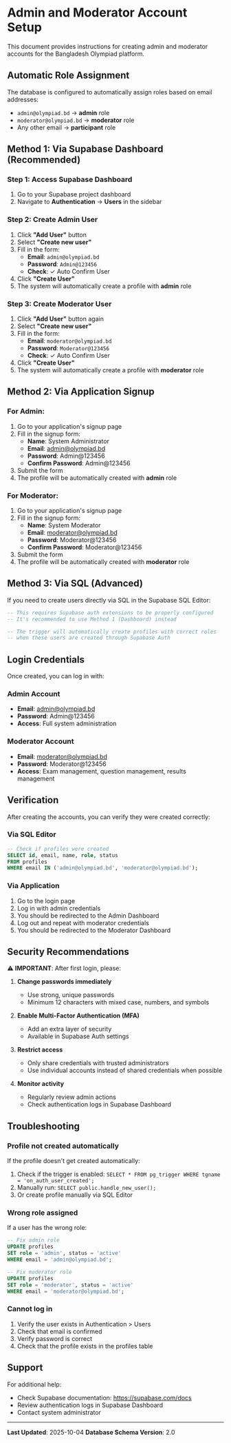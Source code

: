 # Admin and Moderator Account Setup

This document provides instructions for creating admin and moderator accounts for the Bangladesh Olympiad platform.

## Automatic Role Assignment

The database is configured to automatically assign roles based on email addresses:
- `admin@olympiad.bd` → **admin** role
- `moderator@olympiad.bd` → **moderator** role
- Any other email → **participant** role

## Method 1: Via Supabase Dashboard (Recommended)

### Step 1: Access Supabase Dashboard
1. Go to your Supabase project dashboard
2. Navigate to **Authentication** → **Users** in the sidebar

### Step 2: Create Admin User
1. Click **"Add User"** button
2. Select **"Create new user"**
3. Fill in the form:
   - **Email**: `admin@olympiad.bd`
   - **Password**: `Admin@123456`
   - **Check**: ✓ Auto Confirm User
4. Click **"Create User"**
5. The system will automatically create a profile with **admin** role

### Step 3: Create Moderator User
1. Click **"Add User"** button again
2. Select **"Create new user"**
3. Fill in the form:
   - **Email**: `moderator@olympiad.bd`
   - **Password**: `Moderator@123456`
   - **Check**: ✓ Auto Confirm User
4. Click **"Create User"**
5. The system will automatically create a profile with **moderator** role

## Method 2: Via Application Signup

### For Admin:
1. Go to your application's signup page
2. Fill in the signup form:
   - **Name**: System Administrator
   - **Email**: admin@olympiad.bd
   - **Password**: Admin@123456
   - **Confirm Password**: Admin@123456
3. Submit the form
4. The profile will be automatically created with **admin** role

### For Moderator:
1. Go to your application's signup page
2. Fill in the signup form:
   - **Name**: System Moderator
   - **Email**: moderator@olympiad.bd
   - **Password**: Moderator@123456
   - **Confirm Password**: Moderator@123456
3. Submit the form
4. The profile will be automatically created with **moderator** role

## Method 3: Via SQL (Advanced)

If you need to create users directly via SQL in the Supabase SQL Editor:

```sql
-- This requires Supabase auth extensions to be properly configured
-- It's recommended to use Method 1 (Dashboard) instead

-- The trigger will automatically create profiles with correct roles
-- when these users are created through Supabase Auth
```

## Login Credentials

Once created, you can log in with:

### Admin Account
- **Email**: admin@olympiad.bd
- **Password**: Admin@123456
- **Access**: Full system administration

### Moderator Account
- **Email**: moderator@olympiad.bd
- **Password**: Moderator@123456
- **Access**: Exam management, question management, results management

## Verification

After creating the accounts, you can verify they were created correctly:

### Via SQL Editor
```sql
-- Check if profiles were created
SELECT id, email, name, role, status
FROM profiles
WHERE email IN ('admin@olympiad.bd', 'moderator@olympiad.bd');
```

### Via Application
1. Go to the login page
2. Log in with admin credentials
3. You should be redirected to the Admin Dashboard
4. Log out and repeat with moderator credentials
5. You should be redirected to the Moderator Dashboard

## Security Recommendations

⚠️ **IMPORTANT**: After first login, please:

1. **Change passwords immediately**
   - Use strong, unique passwords
   - Minimum 12 characters with mixed case, numbers, and symbols

2. **Enable Multi-Factor Authentication (MFA)**
   - Add an extra layer of security
   - Available in Supabase Auth settings

3. **Restrict access**
   - Only share credentials with trusted administrators
   - Use individual accounts instead of shared credentials when possible

4. **Monitor activity**
   - Regularly review admin actions
   - Check authentication logs in Supabase Dashboard

## Troubleshooting

### Profile not created automatically
If the profile doesn't get created automatically:
1. Check if the trigger is enabled: `SELECT * FROM pg_trigger WHERE tgname = 'on_auth_user_created';`
2. Manually run: `SELECT public.handle_new_user();`
3. Or create profile manually via SQL Editor

### Wrong role assigned
If a user has the wrong role:
```sql
-- Fix admin role
UPDATE profiles
SET role = 'admin', status = 'active'
WHERE email = 'admin@olympiad.bd';

-- Fix moderator role
UPDATE profiles
SET role = 'moderator', status = 'active'
WHERE email = 'moderator@olympiad.bd';
```

### Cannot log in
1. Verify the user exists in Authentication > Users
2. Check that email is confirmed
3. Verify password is correct
4. Check that the profile exists in the profiles table

## Support

For additional help:
- Check Supabase documentation: https://supabase.com/docs
- Review authentication logs in Supabase Dashboard
- Contact system administrator

---

**Last Updated**: 2025-10-04
**Database Schema Version**: 2.0
